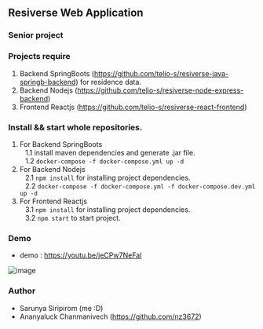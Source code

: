 ## Resiverse Web Application
### Senior project

### Projects require
1. Backend SpringBoots (https://github.com/telio-s/resiverse-java-springb-backend) for residence data.
2. Backend Nodejs (https://github.com/telio-s/resiverse-node-express-backend)
3. Frontend Reactjs (https://github.com/telio-s/resiverse-react-frontend)

### Install && start whole repositories.
1. For Backend SpringBoots
<br />&ensp; 1.1 install maven dependencies and generate .jar file.
<br />&ensp; 1.2 `docker-compose -f docker-compose.yml up -d`
2. For Backend Nodejs
<br />&ensp; 2.1 `npm install` for installing project dependencies.
<br />&ensp; 2.2 `docker-compose -f docker-compose.yml -f docker-compose.dev.yml up -d`
3. For Frontend Reactjs
<br />&ensp; 3.1 `npm install` for installing project dependencies.
<br />&ensp; 3.2 `npm start` to start project.
  
### Demo
- demo : https://youtu.be/jeCPw7NeFaI

![image](https://user-images.githubusercontent.com/84609801/163596222-f7c7c572-c9eb-40ec-883d-8ddf13d66e93.png)


### Author
- Sarunya Siripirom (me :D)
- Ananyaluck Chanmanivech (https://github.com/nz3672)
